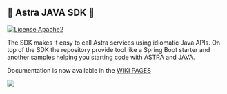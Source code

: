 ## 🧰 Astra JAVA SDK 🧰

[![License Apache2](https://img.shields.io/hexpm/l/plug.svg)](http://www.apache.org/licenses/LICENSE-2.0)

The SDK makes it easy to call Astra services using idiomatic Java APIs. On top of the SDK the repository provide tool like a Spring Boot starter and another samples helping you starting code with ASTRA and JAVA.

 Documentation is now available in the [WIKI PAGES](https://github.com/clun/astra-sdk-java/wiki)

![](https://github.com/clun/astra-sdk-java/blob/main/zzz/img/astra-api.png?raw/true)



